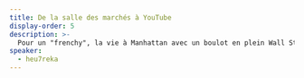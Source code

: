 ```yaml
---
title: De la salle des marchés à YouTube
display-order: 5
description: >-
  Pour un "frenchy", la vie à Manhattan avec un boulot en plein Wall Street ça ressemble pas mal à un rêve d'étudiant devenu réalité. Et pourtant, le rêve, je le vis depuis que j'ai quitté ce milieu pour lancer une petite chaîne de vulgarisation qui continue de grandir sur YouTube. Pourquoi troquer ses costumes pour des t-shirts ? D’où est venue cette idée impensable de faire des vidéos sur le Net ? L'argent ne contribue-t-il pas grandement au bonheur ? Tout un programme !
speaker:
  - heu7reka
---
```

